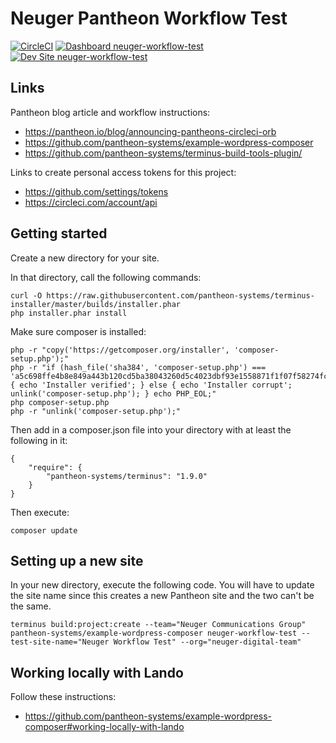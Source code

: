 # Neuger Pantheon Workflow Test

[![CircleCI](https://circleci.com/gh/neuger-digital-team/neuger-workflow-test.svg?style=shield)](https://circleci.com/gh/neuger-digital-team/neuger-workflow-test)
[![Dashboard neuger-workflow-test](https://img.shields.io/badge/dashboard-neuger_workflow_test-yellow.svg)](https://dashboard.pantheon.io/sites/f80c3f9a-1115-459f-a221-2efe4a8baa6a#dev/code)
[![Dev Site neuger-workflow-test](https://img.shields.io/badge/site-neuger_workflow_test-blue.svg)](http://dev-neuger-workflow-test.pantheonsite.io/)

## Links
Pantheon blog article and workflow instructions:
* https://pantheon.io/blog/announcing-pantheons-circleci-orb
* https://github.com/pantheon-systems/example-wordpress-composer
* https://github.com/pantheon-systems/terminus-build-tools-plugin/

Links to create personal access tokens for this project:
* https://github.com/settings/tokens
* https://circleci.com/account/api

## Getting started
Create a new directory for your site.

In that directory, call the following commands:
```
curl -O https://raw.githubusercontent.com/pantheon-systems/terminus-installer/master/builds/installer.phar
php installer.phar install
```

Make sure composer is installed:
```
php -r "copy('https://getcomposer.org/installer', 'composer-setup.php');"
php -r "if (hash_file('sha384', 'composer-setup.php') === 'a5c698ffe4b8e849a443b120cd5ba38043260d5c4023dbf93e1558871f1f07f58274fc6f4c93bcfd858c6bd0775cd8d1') { echo 'Installer verified'; } else { echo 'Installer corrupt'; unlink('composer-setup.php'); } echo PHP_EOL;"
php composer-setup.php
php -r "unlink('composer-setup.php');"
```

Then add in a composer.json file into your directory with at least the following in it:
```
{
    "require": {
        "pantheon-systems/terminus": "1.9.0"
    }
}
```
Then execute:
```
composer update
```

## Setting up a new site
In your new directory, execute the following code. You will have to update the site name since this creates a new Pantheon site and the two can't be the same.
```
terminus build:project:create --team="Neuger Communications Group" pantheon-systems/example-wordpress-composer neuger-workflow-test --test-site-name="Neuger Workflow Test" --org="neuger-digital-team"
```

## Working locally with Lando
Follow these instructions:
* https://github.com/pantheon-systems/example-wordpress-composer#working-locally-with-lando
